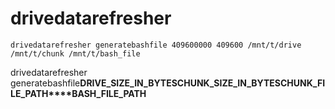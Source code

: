 # drivedatarefresher

```
drivedatarefresher generatebashfile 409600000 409600 /mnt/t/drive /mnt/t/chunk /mnt/t/bash_file
```

drivedatarefresher generatebashfile**DRIVE_SIZE_IN_BYTES****CHUNK_SIZE_IN_BYTES****CHUNK_FILE_PATH****BASH_FILE_PATH**